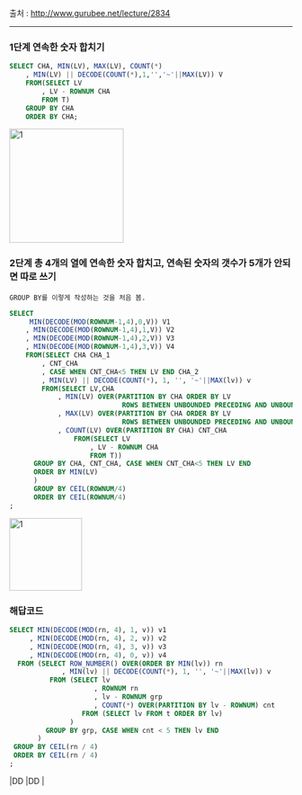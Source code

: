 출처 : http://www.gurubee.net/lecture/2834

----

### 1단계 연속한 숫자 합치기
```SQL
SELECT CHA, MIN(LV), MAX(LV), COUNT(*)
    , MIN(LV) || DECODE(COUNT(*),1,'','~'||MAX(LV)) V
    FROM(SELECT LV
        , LV - ROWNUM CHA
        FROM T)
    GROUP BY CHA
    ORDER BY CHA;
```
<img width="203" alt="1" src="https://user-images.githubusercontent.com/34879309/85935347-c601e780-b92a-11ea-877b-6badf430b65c.PNG">


### 2단계 총 4개의 열에 연속한 숫자 합치고, 연속된 숫자의 갯수가 5개가 안되면 따로 쓰기
```
GROUP BY를 이렇게 작성하는 것을 처음 봄.
```
```SQL
SELECT 
     MIN(DECODE(MOD(ROWNUM-1,4),0,V)) V1
    , MIN(DECODE(MOD(ROWNUM-1,4),1,V)) V2
    , MIN(DECODE(MOD(ROWNUM-1,4),2,V)) V3
    , MIN(DECODE(MOD(ROWNUM-1,4),3,V)) V4
    FROM(SELECT CHA CHA_1
        , CNT_CHA
        , CASE WHEN CNT_CHA<5 THEN LV END CHA_2
        , MIN(LV) || DECODE(COUNT(*), 1, '', '~'||MAX(lv)) v
        FROM(SELECT LV,CHA
            , MIN(LV) OVER(PARTITION BY CHA ORDER BY LV 
                            ROWS BETWEEN UNBOUNDED PRECEDING AND UNBOUNDED FOLLOWING) FROM_LV
            , MAX(LV) OVER(PARTITION BY CHA ORDER BY LV 
                            ROWS BETWEEN UNBOUNDED PRECEDING AND UNBOUNDED FOLLOWING) TO_LV
            , COUNT(LV) OVER(PARTITION BY CHA) CNT_CHA 
                FROM(SELECT LV
                    , LV - ROWNUM CHA
                    FROM T))
      GROUP BY CHA, CNT_CHA, CASE WHEN CNT_CHA<5 THEN LV END
      ORDER BY MIN(LV)
      )
      GROUP BY CEIL(ROWNUM/4)
      ORDER BY CEIL(ROWNUM/4)
;

```
<img width="129" alt="1" src="https://user-images.githubusercontent.com/34879309/85936320-804a1c80-b934-11ea-98e3-9592a57d2606.PNG">


### 해답코드
```SQL
SELECT MIN(DECODE(MOD(rn, 4), 1, v)) v1
     , MIN(DECODE(MOD(rn, 4), 2, v)) v2
     , MIN(DECODE(MOD(rn, 4), 3, v)) v3
     , MIN(DECODE(MOD(rn, 4), 0, v)) v4
  FROM (SELECT ROW_NUMBER() OVER(ORDER BY MIN(lv)) rn
             , MIN(lv) || DECODE(COUNT(*), 1, '', '~'||MAX(lv)) v
          FROM (SELECT lv
                     , ROWNUM rn
                     , lv - ROWNUM grp
                     , COUNT(*) OVER(PARTITION BY lv - ROWNUM) cnt
                  FROM (SELECT lv FROM t ORDER BY lv)
               )
         GROUP BY grp, CASE WHEN cnt < 5 THEN lv END
       )
 GROUP BY CEIL(rn / 4)
 ORDER BY CEIL(rn / 4)
;

```

|DD |DD |
